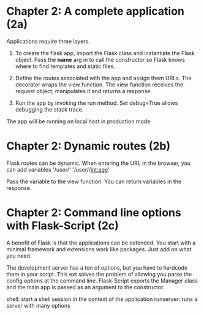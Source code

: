 Chapter 2: A complete application (2a)
======================================

Applications require three layers.

1) To create the flask app, import the Flask class and instantiate the Flask object.
Pass the __name__ arg in to call the constructor so Flask knows where to find templates and static files.

2) Define the routes associated with the app and assign them URLs.  The decorator wraps the view function.
The view function receives the request object, manipulates it and returns a response.

3) Run the app by invoking the run method.  Set debug=True allows debugging the stack trace.

The app will be running on local host in production mode.


Chapter 2: Dynamic routes (2b)
==============================

Flask routes can be dynamic.  When entering the URL in the browser, you can add variables
'/user/<name>'
'/user/<name>/<int:age>'

Pass the variable to the view function.  You can return variables in the response.


Chapter 2: Command line options with Flask-Script (2c)
======================================================

A benefit of Flask is that the applications can be extended.  You start with a minimal framework and
extensions work like packages.  Just add on what you need.

The development server has a ton of options, but you have to hardcode them in your script.
This ext solves the problem of allowing you parse the config options at the command line.
Flask-Script exports the Manager class and the main app is passed as an argument to the constructor.

shell: start a shell session in the context of the application
runserver: runs a server with many options


